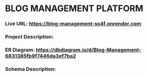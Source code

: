 # BLOG MANAGEMENT PLATFORM

### Live URL: https://blog-management-ss4f.onrender.com

### Project Description:

### ER Diagram: https://dbdiagram.io/d/Blog-Management-6831385fb9f7446da3ef7ba2

### Schema Description:
